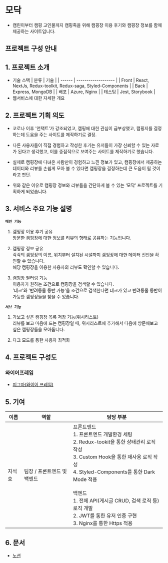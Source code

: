 # 모닥

- 캠린이부터 캠핑 고인물까지 캠핑족을 위해 캠핑장 이용 후기와 캠핑장 정보를 함께 제공하는 사이트입니다.

## 프로젝트 구성 안내

## 1. 프로젝트 소개

- 기술 스택
  | 분류 | 기술 |
  | ------ | ------------------- |
  | Front | React, NextJs, Redux-toolkit, Redux-saga, Styled-Components |
  | Back | Express, MongoDB |
  | 배포 | Azure, Nginx |
  | 테스팅 | Jest, Storybook |
- 웹서비스에 대한 자세한 개요

## 2. 프로젝트 기획 의도

- 코로나 이후 '언택트'가 강조되었고, 캠핑에 대한 관심이 급부상했고, 캠핑지를 결정하는데 도움을 주는 사이트를 제작하기로 결정.

- 다른 사용자들이 직접 경험하고 작성한 후기는 유저들이 가장 신뢰할 수 있는 자료가 된다고 생각했고, 이를 중점적으로 보여주는 사이트를 제작하기로 했습니다.

- 실제로 캠핑장에 다녀온 사람만이 경험하고 느낀 정보가 있고, 캠핑장에서 제공하는 데이터와 리뷰를 손쉽게 모아 볼 수 있다면 캠핑장을 결정하는데 큰 도움이 될 것이라고 판단.

- 위와 같은 이유로 캠핑장 정보와 리뷰들을 간단하게 볼 수 있는 ‘모닥’ 프로젝트를 기획하게 되었습니다.

## 3. 서비스 주요 기능 설명

**`메인 기능`**

1. 캠핑장 이용 후기 공유  
   방문한 캠핑장에 대한 정보를 리뷰의 형태로 공유하는 기능입니다.

2. 캠핑장 정보 공유  
    각각의 캠핑장의 이름, 위치부터 설치된 시설까지 캠핑장에 대한 데이터 전반을 확인할 수 있습니다.  
   해당 캠핑장을 이용한 사용자의 리뷰도 확인할 수 있습니다.

3. 캠핑장 필터링 기능  
   이용자가 원하는 조건으로 캠핑장을 검색할 수 있습니다.  
   '데크'와 '반려동물 동반 가능'을 조건으로 검색한다면 데크가 있고 반려동물 동반이 가능한 캠핑장들을 찾을 수 있습니다.

**`서브 기능`**

1. 가보고 싶은 캠핑장 목록 저장 기능(위시리스트)  
   리뷰를 보고 마음에 드는 캠핑장일 때, 위시리스트에 추가해서 다음에 방문해보고 싶은 캠핑장들을 모아둡니다.

2. 다크 모드를 통한 사용자 최적화


## 4. 프로젝트 구성도

### 와이어프레임

- [피그마(와이어 프레임)](https://www.figma.com/file/4IuP5rkdTNYy0jsJJ8txH1/Wireframing-in-Figma?node-id=0%3A1)

## 5. 기여

| 이름   | 역할                | 담당 부분 |
| ------ | ------------------- | --------------------------- |
| 지석호 | 팀장 / 프론트엔드 및 백엔드 |  프론트엔드 <br /> 1. 프론트엔드 개발환경 세팅 <br /> 2. Redux-tookit을 통한 상태관리 로직 작성 <br /> 3. Custom Hook을 통한 재사용 로직 작성<br /> 4. Styled-Components를 통한 Dark Mode 적용 <br /><br /> 백엔드 <br /> 1. 전체 API(게시글 CRUD, 검색 로직 등) 로직 개발 <br /> 2. JWT를 통한 유저 인증 구현 <br /> 3. Nginx를 통한 Https 적용 |

## 6. 문서

- [노션](https://ripe-basket-c1c.notion.site/MODAK-406777c6cb57426fab2d8395df3ab841)
